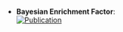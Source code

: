 - **Bayesian Enrichment Factor**:   
	[![Publication](https://img.shields.io/badge/Publication-Citations:N/A-blue?style=for-the-badge&logo=arxiv)](https://arxiv.org/html/2403.10478v1)  
